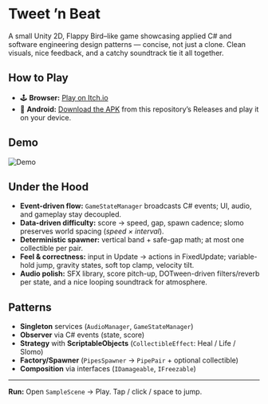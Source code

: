﻿# Tweet ’n Beat

A small Unity 2D, Flappy Bird–like game showcasing applied C# and software engineering design patterns — concise, not just a clone. Clean visuals, nice feedback, and a catchy soundtrack tie it all together.

## How to Play

- 🕹️ **Browser:** [Play on Itch.io](https://wassim-triki.itch.io/tweet-n-beat)
- 📱 **Android:** [Download the APK](https://github.com/wassim-triki/Tweet-n-Beat-Unity-2D/releases) from this repository’s Releases and play it on your device.

## Demo
![Demo](https://media2.giphy.com/media/v1.Y2lkPTc5MGI3NjExNW85ajYwbGwyaDlqcGVyeXBxcnVycmFwbG51dHA1Y2g3czJwNTA3MSZlcD12MV9pbnRlcm5hbF9naWZfYnlfaWQmY3Q9Zw/7b0UOPZkT9AACZpMRR/giphy.gif)

## Under the Hood
- **Event-driven flow:** `GameStateManager` broadcasts C# events; UI, audio, and gameplay stay decoupled.
- **Data-driven difficulty:** score → speed, gap, spawn cadence; slomo preserves world spacing (*speed × interval*).
- **Deterministic spawner:** vertical band + safe-gap math; at most one collectible per pair.
- **Feel & correctness:** input in Update → actions in FixedUpdate; variable-hold jump, gravity states, soft top clamp, velocity tilt.
- **Audio polish:** SFX library, score pitch-up, DOTween-driven filters/reverb per state, and a nice looping soundtrack for atmosphere.

## Patterns
- **Singleton** services (`AudioManager`, `GameStateManager`)
- **Observer** via C# events (state, score)
- **Strategy** with **ScriptableObjects** (`CollectibleEffect`: Heal / Life / Slomo)
- **Factory/Spawner** (`PipesSpawner` → `PipePair` + optional collectible)
- **Composition** via interfaces (`IDamageable`, `IFreezable`)

---
**Run:** Open `SampleScene` → Play. Tap / click / space to jump.
